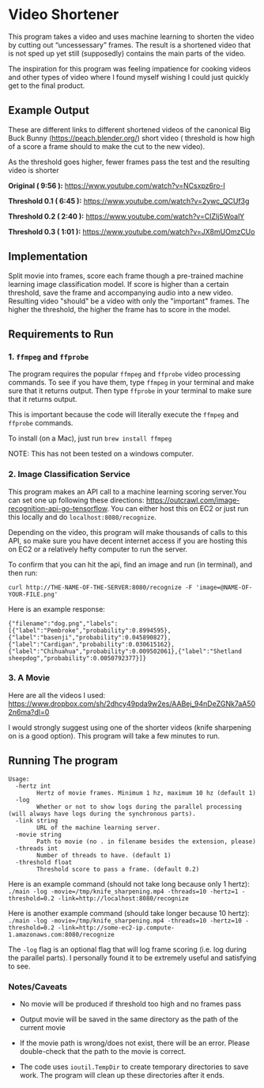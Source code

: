 # Video Shortener

This program takes a video and uses machine learning to shorten the video by cutting out “uncessessary”
frames. The result is a shortened video that is not sped up yet still (supposedly) contains the main parts
of the video.

The inspiration for this program was feeling impatience for cooking videos and other types of video where I
found myself wishing I could just quickly get to the final product.

## Example Output
These are different links to different shortened videos of the canonical Big Buck Bunny
(https://peach.blender.org/) short video ( threshold is how high of a score a frame should to make the cut to
the new video).

As the threshold goes higher, fewer frames pass the test and the resulting video is shorter

**Original ( 9:56 ):** https://www.youtube.com/watch?v=NCsxpz6ro-I

**Threshold 0.1 ( 6:45 ):** https://www.youtube.com/watch?v=2ywc_QCUf3g

**Threshold 0.2 ( 2:40 ):** https://www.youtube.com/watch?v=CIZIj5WoalY

**Threshold 0.3 ( 1:01 ):** https://www.youtube.com/watch?v=JX8mUOmzCUo

## Implementation
Split movie into frames, score each frame though a pre-trained machine learning image classification model. If
score is higher than a certain threshold, save the frame and accompanying audio into a new video. Resulting
video "should" be a video with only the "important" frames.
The higher the threshold, the higher the frame has to score in the model.

## Requirements to Run

### 1. `ffmpeg` and `ffprobe`

The program requires the popular `ffmpeg` and `ffprobe` video processing commands. To see if you have them, type `ffmpeg` in your terminal
and make sure that it returns output. Then type  `ffprobe` in your terminal to make sure that it returns output.

This is important because the code will literally execute the `ffmpeg` and `ffprobe` commands.

To install (on a Mac), just run `brew install ffmpeg`

NOTE: This has not been tested on a windows computer.


### 2. Image Classification Service

This program makes an API call to a machine learning scoring server.You can set one up following these directions: https://outcrawl.com/image-recognition-api-go-tensorflow. You can either host this on EC2 or just run this locally and do `localhost:8080/recognize`.

Depending on the video, this program will make thousands of calls to this API, so make sure you have decent internet access if you are hosting this on EC2 or a relatively hefty computer to run the server.

To confirm that you can hit the api, find an image and run (in terminal), and then run:

`curl http://THE-NAME-OF-THE-SERVER:8080/recognize -F 'image=@NAME-OF-YOUR-FILE.png'`

Here is an example response:

```
{"filename":"dog.png","labels":[{"label":"Pembroke","probability":0.8994595},{"label":"basenji","probability":0.045890827},{"label":"Cardigan","probability":0.030615162},{"label":"Chihuahua","probability":0.009502061},{"label":"Shetland sheepdog","probability":0.0050792377}]}
```

### 3. A Movie

Here are all the videos I used: https://www.dropbox.com/sh/2dhcy49pda9w2es/AABej_94nDeZGNk7aA502n6ma?dl=0

I would strongly suggest using one of the shorter videos (knife sharpening on is a good option). This program will take a few minutes to run.

## Running The program

```
Usage:
  -hertz int
        Hertz of movie frames. Minimum 1 hz, maximum 10 hz (default 1)
  -log
        Whether or not to show logs during the parallel processing (will always have logs during the synchronous parts).
  -link string
       	URL of the machine learning server.
  -movie string
        Path to movie (no . in filename besides the extension, please)
  -threads int
        Number of threads to have. (default 1)
  -threshold float
        Threshold score to pass a frame. (default 0.2)
```

Here is an example command (should not take long because only 1 hertz):
`./main -log -movie=/tmp/knife_sharpening.mp4 -threads=10 -hertz=1 -threshold=0.2 -link=http://localhost:8080/recognize`

Here is another example command (should take longer because 10 hertz):
`./main -log -movie=/tmp/knife_sharpening.mp4 -threads=10 -hertz=10 -threshold=0.2 -link=http://some-ec2-ip.compute-1.amazonaws.com:8080/recognize`

The `-log` flag is an optional flag that will log frame scoring (i.e. log during the parallel parts). I personally found it
to be extremely useful and satisfying to see.

### Notes/Caveats

- No movie will be produced if threshold too high and no frames pass

- Output movie will be saved in the same directory as the path of the current movie

- If the movie path is wrong/does not exist, there will be an error. Please double-check that the path to the movie is correct.

- The code uses `ioutil.TempDir` to create temporary directories to save work. The program will clean up these directories after it ends.

